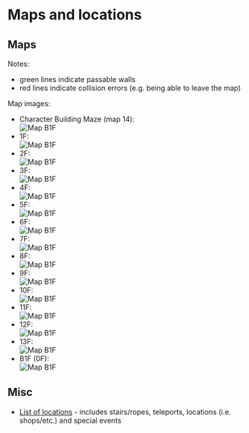 # Maps and locations

## Maps

Notes:

- green lines indicate passable walls
- red lines indicate collision errors (e.g. being able to leave the map)

Map images:

- Character Building Maze (map 14):  
  ![Map B1F](map_14.png)
- 1F:  
  ![Map B1F](map_01.png)
- 2F:  
  ![Map B1F](map_02.png)
- 3F:  
  ![Map B1F](map_03.png)
- 4F:  
  ![Map B1F](map_04.png)
- 5F:  
  ![Map B1F](map_05.png)
- 6F:  
  ![Map B1F](map_06.png)
- 7F:  
  ![Map B1F](map_07.png)
- 8F:  
  ![Map B1F](map_08.png)
- 9F:  
  ![Map B1F](map_09.png)
- 10F:  
  ![Map B1F](map_10.png)
- 11F:  
  ![Map B1F](map_11.png)
- 12F:  
  ![Map B1F](map_12.png)
- 13F:  
  ![Map B1F](map_13.png)
- B1F (0F):  
  ![Map B1F](map_00.png)

## Misc

- [List of locations](MapLocations.tsv) - includes stairs/ropes, teleports, locations (i.e. shops/etc.) and special events
